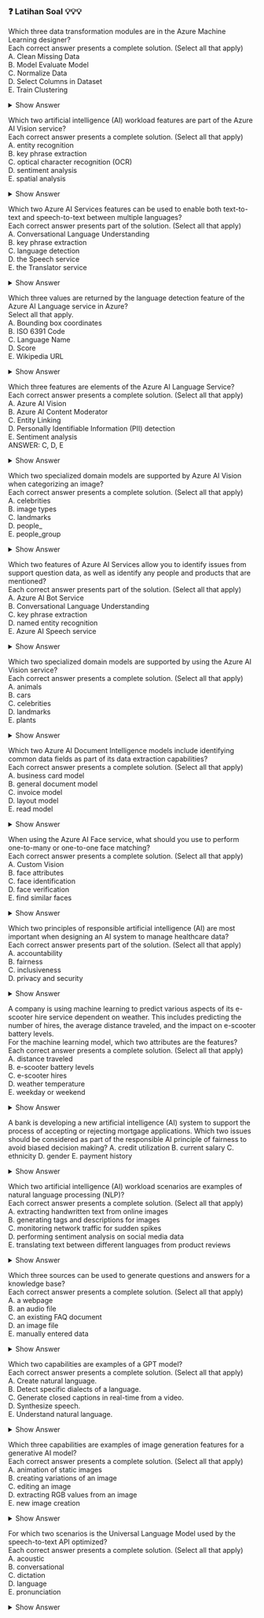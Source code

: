 ### ❓ Latihan Soal 💡💡💡

Which three data transformation modules are in the Azure Machine Learning designer?  
Each correct answer presents a complete solution. (Select all that apply)  
A. Clean Missing Data  
B. Model Evaluate Model  
C. Normalize Data  
D. Select Columns in Dataset  
E. Train Clustering  

<details>
  <summary>Show Answer</summary>
A. Clean Missing Data
  
C. Normalize Data  
D. Select Columns in Dataset  
</details>

Which two artificial intelligence (AI) workload features are part of the Azure AI Vision service?  
Each correct answer presents a complete solution. (Select all that apply)  
A. entity recognition  
B. key phrase extraction  
C. optical character recognition (OCR)  
D. sentiment analysis  
E. spatial analysis  

<details>
  <summary>Show Answer</summary>
C. optical character recognition (OCR)  
  
E. spatial analysis  
</details>

Which two Azure AI Services features can be used to enable both text-to-text and speech-to-text between multiple languages?  
Each correct answer presents part of the solution. (Select all that apply)  
A. Conversational Language Understanding  
B. key phrase extraction  
C. language detection  
D. the Speech service  
E. the Translator service  

<details>
  <summary>Show Answer</summary>
D. the Speech service  
  
E. the Translator service
</details>

Which three values are returned by the language detection feature of the Azure AI Language service in Azure?  
Select all that apply.  
A. Bounding box coordinates  
B. ISO 6391 Code  
C. Language Name  
D. Score  
E. Wikipedia URL  

<details>
  <summary>Show Answer</summary>
B. ISO 6391 Code  
  
C. Language Name  
D. Score  
</details>

Which three features are elements of the Azure AI Language Service?  
Each correct answer presents a complete solution. (Select all that apply)  
A. Azure AI Vision  
B. Azure AI Content Moderator  
C. Entity Linking  
D. Personally Identifiable Information (PII) detection  
E. Sentiment analysis  
ANSWER: C, D, E

<details>
  <summary>Show Answer</summary>
C. Entity Linking  
  
D. Personally Identifiable Information (PII) detection  
E. Sentiment analysis   
</details>

Which two specialized domain models are supported by Azure AI Vision when categorizing an image?  
Each correct answer presents a complete solution. (Select all that apply)  
A. celebrities  
B. image types  
C. landmarks  
D. people_  
E. people_group  

<details>
  <summary>Show Answer</summary>
A. celebrities   
  
C. landmarks    
</details>

Which two features of Azure AI Services allow you to identify issues from support question data, as well as identify any people and products that are mentioned?  
Each correct answer presents part of the solution. (Select all that apply)  
A. Azure AI Bot Service  
B. Conversational Language Understanding  
C. key phrase extraction  
D. named entity recognition  
E. Azure AI Speech service  

<details>
  <summary>Show Answer</summary>
C. key phrase extraction  
  
D. named entity recognition    
</details>

Which two specialized domain models are supported by using the Azure AI Vision service?  
Each correct answer presents a complete solution. (Select all that apply)  
A. animals  
B. cars  
C. celebrities  
D. landmarks  
E. plants  

<details>
  <summary>Show Answer</summary>
C. celebrities  
  
D. landmarks     
</details>

Which two Azure AI Document Intelligence models include identifying common data fields as part of its data extraction capabilities?  
Each correct answer presents a complete solution. (Select all that apply)  
A. business card model  
B. general document model  
C. invoice model  
D. layout model  
E. read model  

<details>
  <summary>Show Answer</summary>
A. business card model  
  
C. invoice model  
</details>

When using the Azure AI Face service, what should you use to perform one-to-many or one-to-one face matching?  
Each correct answer presents a complete solution. (Select all that apply)  
A. Custom Vision  
B. face attributes  
C. face identification  
D. face verification  
E. find similar faces  

<details>
  <summary>Show Answer</summary>
C. face identification  
  
D. face verification 
</details>

Which two principles of responsible artificial intelligence (AI) are most important when designing an AI system to manage healthcare data?  
Each correct answer presents part of the solution. (Select all that apply)  
A. accountability  
B. fairness  
C. inclusiveness  
D. privacy and security  

<details>
  <summary>Show Answer</summary>
A. accountability  
  
D. privacy and security  
</details>

A company is using machine learning to predict various aspects of its e-scooter hire service dependent on weather. This includes predicting the number of hires, the average distance traveled, and the impact on e-scooter battery levels.  
For the machine learning model, which two attributes are the features?  
Each correct answer presents a complete solution. (Select all that apply)  
A. distance traveled  
B. e-scooter battery levels  
C. e-scooter hires  
D. weather temperature  
E. weekday or weekend  

<details>
  <summary>Show Answer</summary>
D. weather temperature  
  
E. weekday or weekend  
</details>

A bank is developing a new artificial intelligence (AI) system to support the process of accepting or rejecting mortgage applications.
Which two issues should be considered as part of the responsible AI principle of fairness to avoid biased decision making?
A. credit utilization
B. current salary
C. ethnicity
D. gender
E. payment history

<details>
  <summary>Show Answer</summary>
C. ethnicity
  
D. gender 
</details>

Which two artificial intelligence (AI) workload scenarios are examples of natural language processing (NLP)?  
Each correct answer presents a complete solution. (Select all that apply)  
A. extracting handwritten text from online images  
B. generating tags and descriptions for images  
C. monitoring network traffic for sudden spikes  
D. performing sentiment analysis on social media data  
E. translating text between different languages from product reviews  

<details>
  <summary>Show Answer</summary>
D. performing sentiment analysis on social media data  
  
E. translating text between different languages from product reviews  
</details>

Which three sources can be used to generate questions and answers for a knowledge base?  
Each correct answer presents a complete solution. (Select all that apply)  
A. a webpage  
B. an audio file  
C. an existing FAQ document  
D. an image file  
E. manually entered data  

<details>
  <summary>Show Answer</summary>
A. a webpage  
  
C. an existing FAQ document 
E. manually entered data  
</details>

Which two capabilities are examples of a GPT model?  
Each correct answer presents a complete solution. (Select all that apply)  
A. Create natural language.  
B. Detect specific dialects of a language.  
C. Generate closed captions in real-time from a video.  
D. Synthesize speech.  
E. Understand natural language.  

<details>
  <summary>Show Answer</summary>
A. Create natural language.  
  
E. Understand natural language.  
</details>

Which three capabilities are examples of image generation features for a generative AI model?  
Each correct answer presents a complete solution. (Select all that apply)  
A. animation of static images  
B. creating variations of an image  
C. editing an image  
D. extracting RGB values from an image  
E. new image creation  

<details>
  <summary>Show Answer</summary>
B. creating variations of an image 
  
C. editing an image  
E. new image creation  
</details>

For which two scenarios is the Universal Language Model used by the speech-to-text API optimized?  
Each correct answer presents a complete solution. (Select all that apply)  
A. acoustic  
B. conversational  
C. dictation  
D. language  
E. pronunciation  

<details>
  <summary>Show Answer</summary>
B. conversational  
  
C. dictation    
</details>

